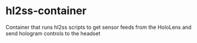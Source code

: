 # hl2ss-container

Container that runs hl2ss scripts to get sensor feeds from the HoloLens and send hologram controls to the headset